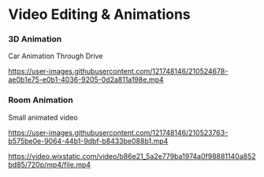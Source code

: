 # Video Editing & Animations
### 3D Animation
Car Animation Through Drive

https://user-images.githubusercontent.com/121748146/210524678-ae0b1e75-e0b1-4036-9205-0d2a811a198e.mp4

### Room Animation
Small animated video

https://user-images.githubusercontent.com/121748146/210523763-b575be0e-9064-44b1-9dbf-b8433be088b1.mp4

https://video.wixstatic.com/video/b86e21_5a2e779ba1974a0f98881140a852bd85/720p/mp4/file.mp4
